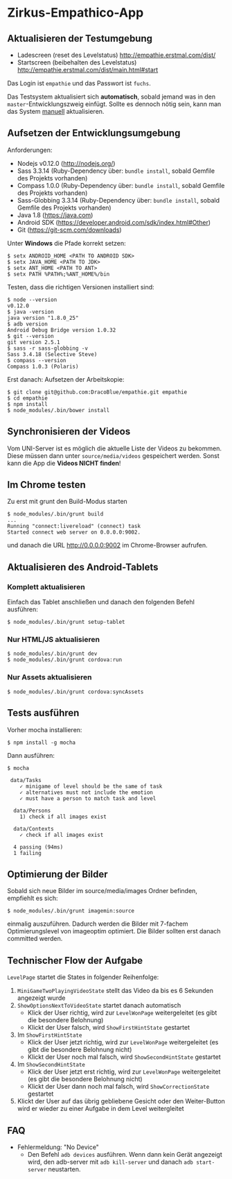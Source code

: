 # Zirkus-Empathico-App

## Aktualisieren der Testumgebung

* Ladescreen (reset des Levelstatus) <http://empathie.erstmal.com/dist/>
* Startscreen (beibehalten des Levelstatus) <http://empathie.erstmal.com/dist/main.html#start>

Das Login ist `empathie` und das Passwort ist `fuchs`.

Das Testsystem aktualisiert sich **automatisch**, sobald jemand was in den `master`-Entwicklungszweig einfügt. Sollte es
dennoch nötig sein, kann man das System [manuell](http://empathie.erstmal.com/area51/update.php) aktualisieren.

## Aufsetzen der Entwicklungsumgebung

Anforderungen:

* Nodejs v0.12.0 (<http://nodejs.org/>)
* Sass 3.3.14 (Ruby-Dependency über: `bundle install`, sobald Gemfile des Projekts vorhanden)
* Compass 1.0.0 (Ruby-Dependency über: `bundle install`, sobald Gemfile des Projekts  vorhanden)
* Sass-Globbing 3.3.14 (Ruby-Dependency über: `bundle install`, sobald Gemfile des Projekts vorhanden)
* Java 1.8 (<https://java.com>)
* Android SDK (<https://developer.android.com/sdk/index.html#Other>)
* Git (<https://git-scm.com/downloads>)

Unter **Windows** die Pfade korrekt setzen:

``` console
$ setx ANDROID_HOME <PATH TO ANDROID SDK>
$ setx JAVA_HOME <PATH TO JDK>
$ setx ANT_HOME <PATH TO ANT>
$ setx PATH %PATH%;%ANT_HOME%/bin
```

Testen, dass die richtigen Versionen installiert sind:

``` console
$ node --version
v0.12.0
$ java -version
java version "1.8.0_25"
$ adb version
Android Debug Bridge version 1.0.32
$ git --version
git version 2.5.1
$ sass -r sass-globbing -v
Sass 3.4.18 (Selective Steve)
$ compass --version
Compass 1.0.3 (Polaris)
``` 

Erst danach: Aufsetzen der Arbeitskopie:

``` console
$ git clone git@github.com:DracoBlue/empathie.git empathie
$ cd empathie
$ npm install
$ node_modules/.bin/bower install
```

## Synchronisieren der Videos

Vom UNI-Server ist es möglich die aktuelle Liste der Videos zu bekommen. Diese müssen dann unter `source/media/videos`
gespeichert werden. Sonst kann die App die **Videos NICHT finden**!

## Im Chrome testen

Zu erst mit grunt den Build-Modus starten

``` console
$ node_modules/.bin/grunt build
...
Running "connect:livereload" (connect) task
Started connect web server on 0.0.0.0:9002.
```

und danach die URL <http://0.0.0.0:9002> im Chrome-Browser aufrufen.


## Aktualisieren des Android-Tablets

### Komplett aktualisieren

Einfach das Tablet anschließen und danach den folgenden Befehl ausführen:

``` console
$ node_modules/.bin/grunt setup-tablet
``` 

### Nur HTML/JS aktualisieren

``` console
$ node_modules/.bin/grunt dev
$ node_modules/.bin/grunt cordova:run
```

### Nur Assets aktualisieren

``` console
$ node_modules/.bin/grunt cordova:syncAssets
```

## Tests ausführen

Vorher mocha installieren:

``` console
$ npm install -g mocha
```

Dann ausführen:

``` console
$ mocha

 data/Tasks
    ✓ minigame of level should be the same of task
    ✓ alternatives must not include the emotion
    ✓ must have a person to match task and level

  data/Persons
    1) check if all images exist

  data/Contexts
    ✓ check if all images exist

  4 passing (94ms)
  1 failing
```

## Optimierung der Bilder

Sobald sich neue Bilder im source/media/images Ordner befinden, empfiehlt es sich:

``` console
$ node_modules/.bin/grunt imagemin:source
```

einmalig auszuführen. Dadurch werden die Bilder mit 7-fachem Optimierungslevel von imageoptim optimiert. Die
Bilder sollten erst danach committed werden.

## Technischer Flow der Aufgabe

`LevelPage` startet die States in folgender Reihenfolge:

1. `MiniGameTwoPlayingVideoState` stellt das Video da bis es 6 Sekunden angezeigt wurde
2. `ShowOptionsNextToVideoState` startet danach automatisch
    - Klick der User richtig, wird zur `LevelWonPage` weitergeleitet (es gibt die besondere Belohnung)
    - Klickt der User falsch, wird `ShowFirstHintState` gestartet
3. Im `ShowFirstHintState`
    - Klick der User jetzt richtig, wird zur `LevelWonPage` weitergeleitet (es gibt die besondere Belohnung nicht)
    - Klickt der User noch mal falsch, wird `ShowSecondHintState` gestartet
4. Im `ShowSecondHintState`
    - Klick der User jetzt erst richtig, wird zur `LevelWonPage` weitergeleitet (es gibt die besondere Belohnung nicht)
    - Klickt der User dann noch mal falsch, wird `ShowCorrectionState` gestartet
5. Klickt der User auf das übrig gebliebene Gesicht oder den Weiter-Button wird er wieder zu einer Aufgabe in dem Level
  weitergleitet



## FAQ

* Fehlermeldung: "No Device"
  - Den Befehl `adb devices` ausführen. Wenn dann kein Gerät angezeigt wird, den adb-server mit `adb kill-server` und danach `adb start-server` neustarten.


